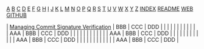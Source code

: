 ---
---
[A](a.md)
[B](b.md)
[C](c.md)
[D](d.md)
[E](e.md)
[F](f.md)
[G](g.md)
[H](h.md)
[I](i.md)
[J](j.md)
[K](k.md)
[L](l.md)
[M](m.md)
[N](n.md)
[O](o.md)
[P](p.md)
[Q](q.md)
[R](r.md)
[S](s.md)
[T](t.md)
[U](u.md)
[V](v.md)
[W](w.md)
[X](x.md)
[Y](y.md)
[Z](z.md)
[INDEX](index.md)
[README](README.md)
[WEB](https://urls.vlsm.org/)
[GITHUB](https://github.com/rms46/urls/)

| [Managing Commit Signature Verification](https://docs.github.com/en/github/authenticating-to-github/managing-commit-signature-verification) | BBB | CCC | DDD |
|     |     |     |     |
|     |     |     |     |
| AAA | BBB | CCC | DDD |
|     |     |     |     |
|     |     |     |     |
| AAA | BBB | CCC | DDD |
|     |     |     |     |
|     |     |     |     |
| AAA | BBB | CCC | DDD |
|     |     |     |     |
|     |     |     |     |
| AAA | BBB | CCC | DDD |

